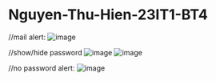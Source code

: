 # Nguyen-Thu-Hien-23IT1-BT4
//mail alert:
![image](https://github.com/user-attachments/assets/ba9c0403-1eaa-40a9-b4cf-3f0b72af6eed)

//show/hide password
![image](https://github.com/user-attachments/assets/afc1976e-caef-45bc-8d58-67a22c41f496)
![image](https://github.com/user-attachments/assets/fa987c6c-d386-4c0d-a5bb-2117117e154c)

//no password alert:
![image](https://github.com/user-attachments/assets/a1e8da41-c63f-4b89-a575-d358b9a8ab0b)


